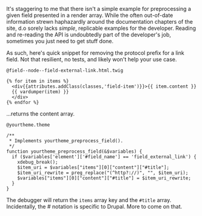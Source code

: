 It's staggering to me that there isn't a simple example for preprocessing a given field presented in a render array. While the often out-of-date information strewn haphazardly around the documentation chapters of the site, d.o sorely lacks *simple*, replicable examples for the developer. Reading and re-reading the API is undoubtedly part of the developer's job, sometimes you just need to get stuff done.  

As such, here's quick snippet for removing the protocol prefix for a link field. Not that resilient, no tests, and likely won't help your use case.

```
@field--node--field-external-link.html.twig

{% for item in items %}
  <div{{attributes.addClass(classes,'field-item')}}>{{ item.content }}
  {{ vardumper(item) }}
  </div>
{% endfor %}

```
...returns the content array.

```
@yourtheme.theme

/**
 * Implements yourtheme_preprocess_field().
 */
function yourtheme_preprocess_field(&$variables) {  
  if ($variables['element']['#field_name'] == 'field_external_link') {
    xdebug_break();
    $item_uri = $variables["items"][0]["content"]["#title"];
    $item_uri_rewrite = preg_replace("(^http?://)", "", $item_uri);
    $variables["items"][0]["content"]["#title"] = $item_uri_rewrite;
  }
}
```

The debugger will return the ```items``` array key and the ```#title``` array. Incidentally, the # notation is specific to Drupal. More to come on that.
